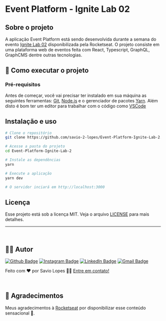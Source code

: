 # Event Platform - Ignite Lab 02

## Sobre o projeto

A aplicação Event Platform está sendo desenvolvida durante a semana do evento [Ignite Lab 02](https://lp.rocketseat.com.br/inscricao/ignite-lab) disponibilizada pela Rocketseat. O projeto consiste em uma plataforma web de eventos feita com React, Typescript, GraphQL, GraphCMS dentre outras tecnologias.

## 🚀 Como executar o projeto

### Pré-requisitos

Antes de começar, você vai precisar ter instalado em sua máquina as seguintes ferramentas:
[Git](https://git-scm.com), [Node.js](https://nodejs.org/en/) e o gerenciador de pacotes [Yarn](https://yarnpkg.com).
Além disto é bom ter um editor para trabalhar com o código como [VSCode](https://code.visualstudio.com/)

## Instalação e uso

```bash
# Clone o repositório
git clone https://github.com/savio-2-lopes/Event-Platform-Ignite-Lab-2.git

# Acesse a pasta do projeto
cd Event-Platform-Ignite-Lab-2

# Instale as dependências
yarn

# Execute a aplicação
yarn dev

# O servidor inciará em http://localhost:3000
```

## Licença

Esse projeto está sob a licença MIT. Veja o arquivo [LICENSE](./LICENSE.md) para mais detalhes.

---

<br>

## :man_technologist: Autor

[![Github Badge](https://img.shields.io/badge/-Github-373737?style=flat&logo=Github&logoColor=white)](https://github.com/savio-2-lopes)
[![Instagram Badge](https://img.shields.io/badge/-Instagram-8a3ab9?style=flat&logo=instagram&logoColor=white)](https://www.instagram.com/savioaugulopes/)
[![LinkedIn Badge](https://img.shields.io/badge/-LinkedIn-blue?style=flat&logo=linkedin&logoColor=white)](https://www.linkedin.com/in/savio-lopes/)
[![Gmail Badge](https://img.shields.io/badge/-Gmail-c14438?style=flat&logo=gmail&logoColor=white)](mailto:savio.dev.lopes@gmail.com)

Feito com ❤️ por Savio Lopes 👋🏽 [Entre em contato!](https://www.linkedin.com/in/savio-lopes/)

<br>

## 💙 Agradecimentos

Meus agradecimentos à [Rocketseat](https://rocketseat.com.br/) por disponibilizar esse conteúdo sensacional 🚀.
